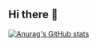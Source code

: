 ## Hi there 👋

[![Anurag's GitHub stats](https://github-readme-stats.vercel.app/api?username=rudy-im)](https://github.com/anuraghazra/github-readme-stats)


<!--
**rudy-im/rudy-im** is a ✨ _special_ ✨ repository because its `README.md` (this file) appears on your GitHub profile.

Here are some ideas to get you started:

- 🔭 I’m currently working on ...
- 🌱 I’m currently learning ...
- 👯 I’m looking to collaborate on ...
- 🤔 I’m looking for help with ...
- 💬 Ask me about ...
- 📫 How to reach me: ...
- 😄 Pronouns: ...
- ⚡ Fun fact: ...
-->
